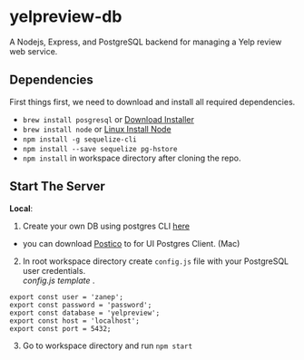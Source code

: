 # yelpreview-db
A Nodejs, Express, and PostgreSQL backend for managing a Yelp review web service.
## Dependencies
First things first, we need to download and install all required dependencies.

  - `brew install posgresql` or [Download Installer](https://www.enterprisedb.com/downloads/postgres-postgresql-downloads)
  - `brew install node` or [Linux Install Node](https://linuxize.com/post/how-to-install-node-js-on-ubuntu-18.04/)
  - `npm install -g sequelize-cli`
  - `npm install --save sequelize pg-hstore`     
  - `npm install` in workspace directory after cloning the repo.
## Start The Server
  __Local__:    
1. Create your own DB using postgres CLI [here](https://blog.logrocket.com/setting-up-a-restful-api-with-node-js-and-postgresql-d96d6fc892d8/)   
  - you can download [Postico](https://eggerapps.at/postico/) to for UI Postgres Client. (Mac)
2. In root workspace directory create `config.js` file with your PostgreSQL user credentials.       
  _config.js template_ .      
```
export const user = 'zanep';     
export const password = 'password'; 
export const database = 'yelpreview';  
export const host = 'localhost';  
export const port = 5432;    
```
3. Go to workspace directory and run `npm start`

